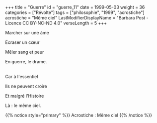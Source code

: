 +++
title = "Guerre"
id = "guerre_11"
date = 1999-05-03
weight = 36
categories = ["Révolte"]
tags = ["philosophie", "1999", "acrostiche"]
acrostiche = "Même ciel"
LastModifierDisplayName = "Barbara Post - Licence CC BY-NC-ND 4.0"
verseLength = 5
+++

Marcher sur une âme

Ecraser un cœur

Mêler sang et peur

En guerre, le drame.

 \
Car à l'essentiel

Ils ne peuvent croire

Et malgré l'Histoire

Là : le même ciel.

{{% notice style="primary" %}}
Acrostiche : Même ciel
{{% /notice %}}
